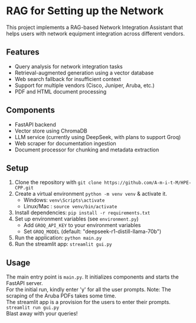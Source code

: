 # RAG for Setting up the Network

This project implements a RAG-based Network Integration Assistant that helps users with network equipment integration across different vendors.

## Features

- Query analysis for network integration tasks
- Retrieval-augmented generation using a vector database
- Web search fallback for insufficient context
- Support for multiple vendors (Cisco, Juniper, Aruba, etc.)
- PDF and HTML document processing

## Components

- FastAPI backend
- Vector store using ChromaDB
- LLM service (currently using DeepSeek, with plans to support Groq)
- Web scraper for documentation ingestion
- Document processor for chunking and metadata extraction

## Setup

1. Clone the repository with `git clone https://github.com/A-m-i-t-M/HPE-CPP.git`
2. Create a virtual environment `python -m venv venv` & activate it.
   - Windows: `venv\Scripts\activate`
   - Linux/Mac : `source venv/bin/activate`
3. Install dependencies: `pip install -r requirements.txt`
4. Set up environment variables (see `environment.py`)
   - Add `GROQ_API_KEY` to your environment variables
   - Set `GROQ_MODEL` (default: "deepseek-r1-distill-llama-70b")
5. Run the application: `python main.py`
6. Run the streamlit app: `streamlit gui.py`

## Usage

The main entry point is `main.py`. It initializes components and starts the FastAPI server.  
For the initial run, kindly enter 'y' for all the user prompts. Note: The scraping of the Aruba PDFs takes some time.  
The streamlit app is a provision for the users to enter their prompts. `streamlit run gui.py`  
Blast away with your queries!

